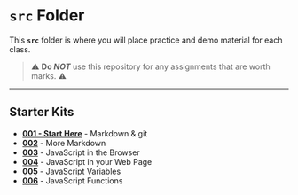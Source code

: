 # `src` Folder

This **`src`** folder is where you will place practice and demo material for each class.

> :warning: **Do *NOT*** use this repository for any assignments that are worth marks. :warning:

----

## Starter Kits

- [**001 - Start Here**](./001-StartHere/ReadMe.md) - Markdown & git
- [**002**](./002/ReadMe.md) - More Markdown
- [**003**](./003/ReadMe.md) - JavaScript in the Browser
- [**004**](./004/ReadMe.md) - JavaScript in your Web Page
- [**005**](./005/ReadMe.md) - JavaScript Variables
- [**006**](./006/ReadMe.md) - JavaScript Functions
